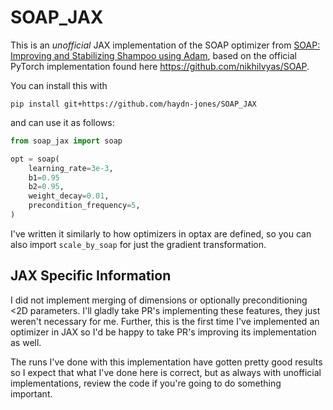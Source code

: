 # SOAP_JAX

This is an *unofficial* JAX implementation of the SOAP optimizer from [SOAP: Improving and Stabilizing Shampoo using Adam](https://arxiv.org/abs/2409.11321), based on the official PyTorch implementation found here https://github.com/nikhilvyas/SOAP.

You can install this with
```
pip install git+https://github.com/haydn-jones/SOAP_JAX
```

and can use it as follows:

```python
from soap_jax import soap

opt = soap(
    learning_rate=3e-3,
    b1=0.95
    b2=0.95,
    weight_decay=0.01,
    precondition_frequency=5,
)
```

I've written it similarly to how optimizers in optax are defined, so you can also import `scale_by_soap` for just the gradient transformation.

## JAX Specific Information
I did not implement merging of dimensions or optionally preconditioning <2D parameters. I'll gladly take PR's implementing these features, they just weren't necessary for me. Further, this is the first time I've implemented an optimizer in JAX so I'd be happy to take PR's improving its implementation as well.

The runs I've done with this implementation have gotten pretty good results so I expect that what I've done here is correct, but as always with unofficial implementations, review the code if you're going to do something important.
